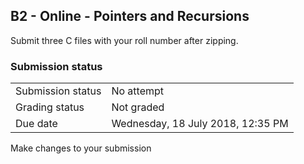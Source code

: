 <h2>B2 - Online - Pointers and Recursions</h2>Submit three C files with your roll number after zipping.

<h3>Submission status</h3><table>
<tbody><tr>
<td>Submission status</td>
<td>No attempt</td>
</tr>
<tr>
<td>Grading status</td>
<td>Not graded</td>
</tr>
<tr>
<td>Due date</td>
<td>Wednesday, 18 July 2018, 12:35 PM</td>
</tr>

</tbody>
</table>



Make changes to your submission



